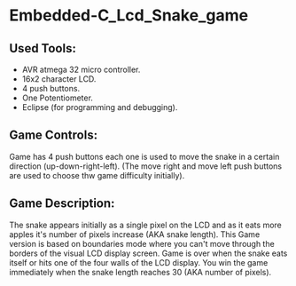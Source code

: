 # Embedded-C_Lcd_Snake_game
## Used Tools:
- AVR atmega 32 micro controller.
- 16x2 character LCD. 
- 4 push buttons.
- One Potentiometer.
- Eclipse (for programming and debugging).
## Game Controls:
Game has 4 push buttons each one is used to move the snake in a certain direction (up-down-right-left).
(The move right and move left push buttons are used to  choose thw game difficulty initially).

## Game Description:
The snake appears initially as a single pixel on the LCD and as it eats more apples it's number of pixels increase (AKA snake length).
This Game version is based on boundaries mode where you can't move through the borders of the visual LCD display screen.
Game is over when the snake eats itself or hits one of the four walls of the LCD display.
You win the game immediately when the snake length reaches 30 (AKA number of pixels).
